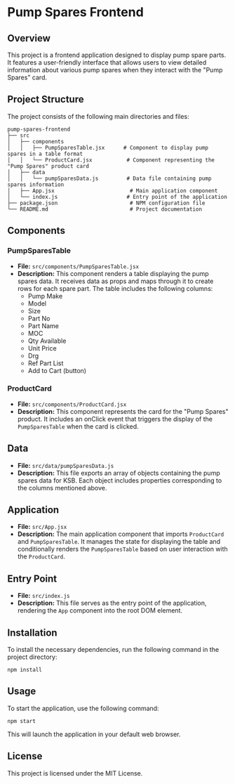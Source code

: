 # Pump Spares Frontend

## Overview
This project is a frontend application designed to display pump spare parts. It features a user-friendly interface that allows users to view detailed information about various pump spares when they interact with the "Pump Spares" card.

## Project Structure
The project consists of the following main directories and files:

```
pump-spares-frontend
├── src
│   ├── components
│   │   ├── PumpSparesTable.jsx      # Component to display pump spares in a table format
│   │   └── ProductCard.jsx           # Component representing the "Pump Spares" product card
│   ├── data
│   │   └── pumpSparesData.js         # Data file containing pump spares information
│   ├── App.jsx                        # Main application component
│   └── index.js                      # Entry point of the application
├── package.json                       # NPM configuration file
└── README.md                          # Project documentation
```

## Components

### PumpSparesTable
- **File:** `src/components/PumpSparesTable.jsx`
- **Description:** This component renders a table displaying the pump spares data. It receives data as props and maps through it to create rows for each spare part. The table includes the following columns:
  - Pump Make
  - Model
  - Size
  - Part No
  - Part Name
  - MOC
  - Qty Available
  - Unit Price
  - Drg
  - Ref Part List
  - Add to Cart (button)

### ProductCard
- **File:** `src/components/ProductCard.jsx`
- **Description:** This component represents the card for the "Pump Spares" product. It includes an onClick event that triggers the display of the `PumpSparesTable` when the card is clicked.

## Data
- **File:** `src/data/pumpSparesData.js`
- **Description:** This file exports an array of objects containing the pump spares data for KSB. Each object includes properties corresponding to the columns mentioned above.

## Application
- **File:** `src/App.jsx`
- **Description:** The main application component that imports `ProductCard` and `PumpSparesTable`. It manages the state for displaying the table and conditionally renders the `PumpSparesTable` based on user interaction with the `ProductCard`.

## Entry Point
- **File:** `src/index.js`
- **Description:** This file serves as the entry point of the application, rendering the `App` component into the root DOM element.

## Installation
To install the necessary dependencies, run the following command in the project directory:

```
npm install
```

## Usage
To start the application, use the following command:

```
npm start
```

This will launch the application in your default web browser.

## License
This project is licensed under the MIT License.